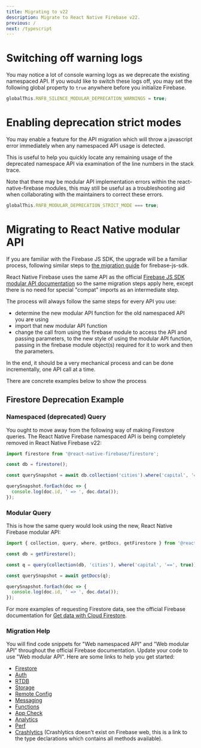 ```yaml
---
title: Migrating to v22
description: Migrate to React Native Firebase v22.
previous: /
next: /typescript
---
```


# Switching off warning logs

You may notice a lot of console warning logs as we deprecate the existing namespaced API. If you would like to switch these logs off, you may set the following global property to `true` anywhere before you initialize Firebase.

```js
globalThis.RNFB_SILENCE_MODULAR_DEPRECATION_WARNINGS = true;
```

# Enabling deprecation strict modes

You may enable a feature for the API migration which will throw a javascript error immediately when any namespaced API usage is detected.

This is useful to help you quickly locate any remaining usage of the deprecated namespace API via examination of the line numbers in the stack trace.

Note that there may be modular API implementation errors within the react-native-firebase modules, this may still be useful as a troubleshooting aid when collaborating with the maintainers to correct these errors.

```js
globalThis.RNFB_MODULAR_DEPRECATION_STRICT_MODE === true;
```

# Migrating to React Native modular API

If you are familiar with the Firebase JS SDK, the upgrade will be a familiar process, following similar steps to [the migration guide](https://firebase.google.com/docs/web/modular-upgrade#refactor_to_the_modular_style) for firebase-js-sdk.

React Native Firebase uses the same API as the official [Firebase JS SDK modular API documentation](https://firebase.google.com/docs/reference/js) so the same migration steps apply here, except there is no need for special "compat" imports as an intermediate step.

The process will always follow the same steps for every API you use:

- determine the new modular API function for the old namespaced API you are using
- import that new modular API function
- change the call from using the firebase module to access the API and passing parameters, to the new style of using the modular API function, passing in the firebase module object(s) required for it to work and then the parameters.

In the end, it should be a very mechanical process and can be done incrementally, one API call at a time.

There are concrete examples below to show the process

## Firestore Deprecation Example

### Namespaced (deprecated) Query

You ought to move away from the following way of making Firestore queries. The React Native Firebase namespaced API is being completely removed in React Native Firebase v22:

```js
import firestore from '@react-native-firebase/firestore';

const db = firestore();

const querySnapshot = await db.collection('cities').where('capital', '==', true).get();

querySnapshot.forEach(doc => {
  console.log(doc.id, ' => ', doc.data());
});
```

### Modular Query

This is how the same query would look using the new, React Native Firebase modular API:

```js
import { collection, query, where, getDocs, getFirestore } from '@react-native-firebase/firestore';

const db = getFirestore();

const q = query(collection(db, 'cities'), where('capital', '==', true));

const querySnapshot = await getDocs(q);

querySnapshot.forEach(doc => {
  console.log(doc.id, ' => ', doc.data());
});
```

For more examples of requesting Firestore data, see the official Firebase documentation for [Get data with Cloud Firestore](https://firebase.google.com/docs/firestore/query-data/get-data).

### Migration Help

You will find code snippets for "Web namespaced API" and "Web modular API" throughout the official Firebase documentation. Update your code to use "Web modular API". Here are some links to help you get started:

- [Firestore](https://firebase.google.com/docs/firestore/quickstart)
- [Auth](https://firebase.google.com/docs/auth/web/start)
- [RTDB](https://firebase.google.com/docs/database/web/start)
- [Storage](https://firebase.google.com/docs/storage/web/start)
- [Remote Config](https://firebase.google.com/docs/remote-config/get-started?platform=web)
- [Messaging](https://firebase.google.com/docs/cloud-messaging/js/client)
- [Functions](https://firebase.google.com/docs/functions/callable)
- [App Check](https://firebase.google.com/docs/app-check/web/recaptcha-provider)
- [Analytics](https://firebase.google.com/docs/analytics/get-started)
- [Perf](https://firebase.google.com/docs/perf-mon/get-started-web)
- [Crashlytics](https://github.com/invertase/react-native-firebase/blob/main/packages/crashlytics/lib/modular/index.d.ts) (Crashlytics doesn't exist on Firebase web, this is a link to the type declarations which contains all methods available).
